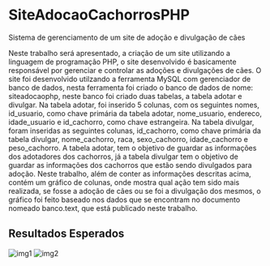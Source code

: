 # SiteAdocaoCachorrosPHP
Sistema de gerenciamento de um site de adoção e divulgação de cães

Neste trabalho será apresentado, a criação de um site utilizando a linguagem de programação PHP, o site desenvolvido é basicamente responsável por gerenciar e controlar as adoções e divulgações de cães. O site foi desenvolvido utilzando a ferramenta MySQL com gerenciador de banco de dados, nesta ferramenta foi criado o banco de dados de nome: siteadocaophp, neste banco foi criado duas tabelas, a tabela adotar e divulgar. Na tabela adotar, foi inserido 5 colunas, com os seguintes nomes, id_usuario, como chave primária da tabela adotar, nome_usuario, endereco, idade_usuario e id_cachorro, como chave estrangeira. Na tabela divulgar, foram inseridas as seguintes colunas, id_cachorro, como chave primária da tabela divulgar, nome_cachorro, raca, sexo_cachorro, idade_cachorro e peso_cachorro. 
A tabela adotar, tem o objetivo de guardar as informações dos adotadores dos cachorros, já a tabela divulgar tem o objetivo de guardar as informações dos cachorros que estão sendo divulgados para adoção.
Neste trabalho, além de conter as informações descritas acima, contém um gráfico de colunas, onde mostra qual ação tem sido mais realizada, se fosse a adoção de cães ou se foi a divulgação dos mesmos, o gráfico foi feito baseado nos dados que se encontram no documento nomeado banco.text, que está publicado neste trabalho.

## Resultados Esperados

![img1](https://github.com/user-attachments/assets/80210ba3-b9e7-4b88-b780-759f1c351d09)
![img2](https://github.com/user-attachments/assets/75ce15e6-f774-4e1b-ad63-10e2e0d86d98)
